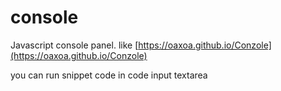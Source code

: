# console
Javascript console panel. like [https://oaxoa.github.io/Conzole](https://oaxoa.github.io/Conzole)

you can run snippet code in code input textarea
